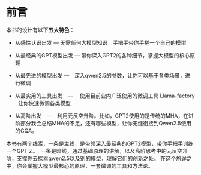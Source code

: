 # 前言



本书的设计有以下**五大特色**：

- 从感性认识出发 — 无需任何大模型知识，手把手带你手搓一个自己的模型

- 从最经典的GPT模型出发 — 带你深入GPT2的各种细节，掌握大模型的核心原理
- 从最先进的模型出发 —　深入qwen2.5的参数，让你可以基于各类场景，进行微调
- 从最实用的工具出发　— 　使用目前业内广泛使用的微调工具 Llama-factory , 让你快速微调各类模型
- 从高阶出发　—　利用元反空升阶。比如，GPT2使用的是传统的MHA，在进阶部分我会总结MHA的不足，还有哪些模型，让你无缝衔接到Qwen2.5使用的GQA。





本书有两个线索，一条是主线，是带领深入最经典的GPT2模型，带你手把手训练一个GPT２。　一条是暗线，通过基础原理的讲解，以及高阶思考中的元反空升阶，支撑你去探索qwen2.5以及别的模型，理解它们的创新之处。 在这个旅途之中，你会掌握大模型最核心的原理，一套微调的工具和方法论。





